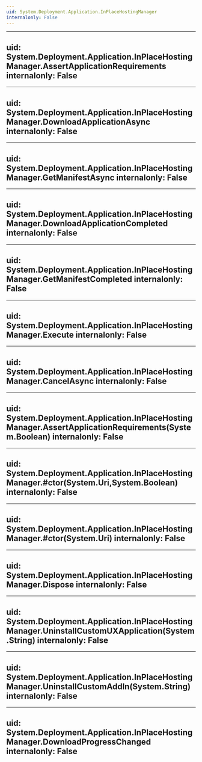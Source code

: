 ```yaml
---
uid: System.Deployment.Application.InPlaceHostingManager
internalonly: False
---
```


---
uid: System.Deployment.Application.InPlaceHostingManager.AssertApplicationRequirements
internalonly: False
---

---
uid: System.Deployment.Application.InPlaceHostingManager.DownloadApplicationAsync
internalonly: False
---

---
uid: System.Deployment.Application.InPlaceHostingManager.GetManifestAsync
internalonly: False
---

---
uid: System.Deployment.Application.InPlaceHostingManager.DownloadApplicationCompleted
internalonly: False
---

---
uid: System.Deployment.Application.InPlaceHostingManager.GetManifestCompleted
internalonly: False
---

---
uid: System.Deployment.Application.InPlaceHostingManager.Execute
internalonly: False
---

---
uid: System.Deployment.Application.InPlaceHostingManager.CancelAsync
internalonly: False
---

---
uid: System.Deployment.Application.InPlaceHostingManager.AssertApplicationRequirements(System.Boolean)
internalonly: False
---

---
uid: System.Deployment.Application.InPlaceHostingManager.#ctor(System.Uri,System.Boolean)
internalonly: False
---

---
uid: System.Deployment.Application.InPlaceHostingManager.#ctor(System.Uri)
internalonly: False
---

---
uid: System.Deployment.Application.InPlaceHostingManager.Dispose
internalonly: False
---

---
uid: System.Deployment.Application.InPlaceHostingManager.UninstallCustomUXApplication(System.String)
internalonly: False
---

---
uid: System.Deployment.Application.InPlaceHostingManager.UninstallCustomAddIn(System.String)
internalonly: False
---

---
uid: System.Deployment.Application.InPlaceHostingManager.DownloadProgressChanged
internalonly: False
---
